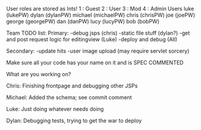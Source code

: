 User roles are stored as Ints!
1 : Guest
2 : User
3 : Mod
4 : Admin
Users
luke (lukePW)
dylan (dylanPW)
michael (michaelPW)
chris (chrisPW)
joe (joePW)
george (georgePW)
dan (danPW)
lucy (lucyPW)
bob (bobPW)

Team TODO list:
Primary: -debug jsps (chris)
         -static file stuff (dylan?)
         -get and post request logic for editingview (Luke)
         -deploy and debug (All)
         
Secondary: -update hits
           -user image upload (may require servlet sorcery)


Make sure all your code has your name on it and is SPEC COMMENTED

What are you working on?

Chris: Finishing frontpage and debugging other JSPs

Michael: Added the schema; see commit comment

Luke: Just doing whatever needs doing

Dylan: Debugging tests, trying to get the war to deploy